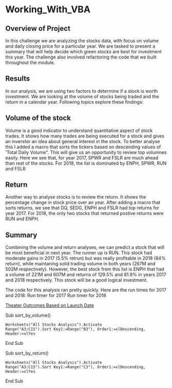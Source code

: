 # **Working_With_VBA**

## **Overview of Project**

In this challenge we are analyzing the stocks data, with focus on volume and daily closing price for a particular year. We are tasked to present a summary that will help decide which green stocks are best for investment this year. The challenge also involved refactoring the code that we built throughout the module.

## **Results**

In our analysis, we are using two factors to determine if a stock is worth investment. We are looking at the volume of stocks being traded and the return in a calendar year. Following topics explore these findings:

## **Volume of the stock**

Volume is a good indicator to understand quantitative aspect of stock trades. It shows how many trades are being executed for a stock and gives an inverstor an idea about general interest in the stock. To better analyse this I added a macro that sorts the tickers based on descending values of 'Total Daily Volume". This will give us an opportunity to review top volumnes easily. Here we see that, for year 2017, SPWR and FSLR are much ahead than rest of the stocks. For 2018, the list is dominated by ENPH, SPWR, RUN and FSLR

## **Return**

Another way to analyse stocks is to review the return. It shows the percentage change in stock price over an year. After adding a macro that sorts returns, we see that DQ, SEDG, ENPH and FSLR had top returns for year 2017. For 2018, the only two stocks that returned postive returns were RUN and ENPH.

## **Summary**

Combining the volume and return analyses, we can predict a stock that will be most beneficial in next year. The runner up is RUN. This stock had moderate gains in 2017 (5.5% retrun) but was really profitable in 2018 (84% return), while maintaning solid trading volume in both years (267M and 502M respectively). However, the best stock from this list is ENPH that had a volume of 221M and 607M and returns of 129.5% and 81.9% in years 2017 and 2018 respectively. This stock will be a good logical investment.

The code for this analysis ran pretty quickly. Here are the run times for 2017 and 2018: Run timer for 2017 Run timer for 2018


[Theater Outcomes Based on Launch Date](https://github.com/pnimma01/Working_With_Excel/blob/2638ddcb8c658173bccf9aebe2214071484ebada/Resources/Theater_Outcomes_vs_Launch.png)


Sub sort_by_volume()

    Worksheets("All Stocks Analysis").Activate
    Range("A3:C15").Sort Key1:=Range("B3"), Order1:=xlDescending, Header:=xlYes

End Sub

Sub sort_by_return()

    Worksheets("All Stocks Analysis").Activate
    Range("A3:C15").Sort Key1:=Range("C3"), Order1:=xlDescending, Header:=xlYes

End Sub
